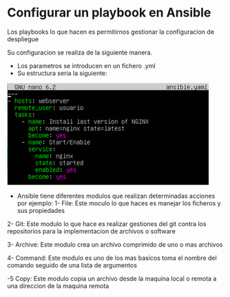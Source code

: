 # Configurar un playbook en Ansible
Los playbooks lo que hacen es permitirnos gestionar la configuracion de despliegue

Su configuracion se realiza de la siguiente manera.
- Los parametros se introducen en un fichero .yml
- Su estructura seria la siguiente:

![Local](https://github.com/luradur094/Ansible/blob/main/Imagen/pagina%20ansible.png)

- Ansible tiene diferentes modulos que realizan determinadas acciones por ejemplo:
1- File: Este moculo lo que haces es manejar los ficheros y sus propiedades

2- Git: Este modulo lo que hace es realizar gestiones del git contra los repositorios para la implementacion de archivos o software

3- Archive: Este modulo crea un archivo comprimido de uno o mas archivos 

4- Command: Este modulo es uno de los mas basicos toma el nombre del comando seguido de una lista de argumentos

-5 Copy: Este modulo copia un archivo desde la maquina local o remota a una direccion de la maquina remota 